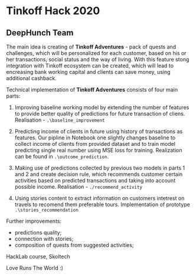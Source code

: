 # Tinkoff Hack 2020
## DeepHunch Team

The main idea is creating of **Tinkoff Adventures** - pack of quests and challenges, which will be personalized for each customer, based on his or her transactions, social status and the way of living. With this feature stong integration with Tinkoff ecosystem can be created, which will lead to encreasing bank working capital and clients can save money, using additional cashback.

Technical implementation of **Tinkoff Adventures** consists of four main parts:

1. Improving baseline working model by extending the number of features to provide better quality of predictions for future transaction of cliens. Realisation - ```.\baseline_improvement``` 

2. Predicting income of clients in future using history of transactions as features. Our pipline in Notebook one slightly changes baseline to collect income of clients from provided dataset and to train model predicting single real number using MSE loss for training. Realization can be found in ```.\outcome_prediction```.

3. Making use of predictions collected by previous two models in parts 1 and 2 and create decision rule, which recommends customer certain activities based on predicted transactions and taking into account possible income. Realisation  - ```./recommend_activity```

4. Using stories content to extract information on customers intetrest on travels to recomend them preferable tours. Implementation of prototype ```.\stories_recommendation```

Further improvements:
- predictions quality;
- connection with stories;
- composition of quests from suggested activities;

HackLab course, Skoltech

Love Runs The World :)
